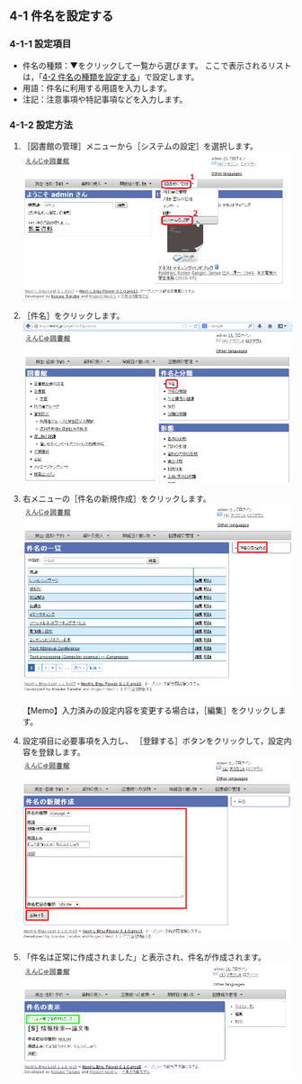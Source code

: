 <a name="4-1" />

4-1 件名を設定する
------------------

<a name="4-1-1" />

### 4-1-1 設定項目

* 件名の種類：▼をクリックして一覧から選びます。
ここで表示されるリストは，「[4-2 件名の種類を設定する](#4-2)」で設定します。
* 用語：件名に利用する用語を入力します。
* 注記：注意事項や特記事項などを入力します。

<a name="4-1-2" />

### 4-1-2 設定方法

1. ［図書館の管理］メニューから［システムの設定］を選択します。  
   ![システムの設定](assets/images/image_system_setup.png)
2. ［件名］をクリックします。  
   ![件名の設定](assets/images/image_initial_048_0.png)
3. 右メニューの［件名の新規作成］をクリックします。  
   ![件名の新規作成](assets/images/image_initial_048.png)  

   <div class="alert alert-info">
   【Memo】入力済みの設定内容を変更する場合は，［編集］をクリックします。
   </div>
4. 設定項目に必要事項を入力し、
   ［登録する］ボタンをクリックして，設定内容を登録します。  
   ![件名の作成](assets/images/image_initial_049.png)  
5. 「件名は正常に作成されました」と表示され、件名が作成されます。   
![件名の作成](assets/images/image_initial_049_2.png)  

